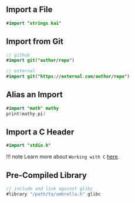 ## Import a File

```swift
#import "strings.kai"
```

## Import from Git

```swift
// github
#import git("author/repo")

// external
#import git("https://external.com/author/repo")
```

## Alias an Import

```swift
#import "math" mathy
print(mathy.pi)
```

## Import a C Header

```swift
#import "stdio.h"
```

!!! note
	Learn more about `Working with C` [here](/c).

## Pre-Compiled Library

```swift
// include and link against glibc
#library "/path/to/umbrella.h" glibc
```
